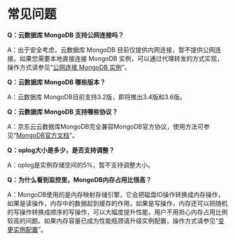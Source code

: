 # 常见问题

**Q：云数据库 MongoDB 支持公网连接吗？**

A：出于安全考虑，云数据库 MongoDB 目前仅提供内网连接，暂不提供公网连接。如果您需要本地直接连接 MongoDB 实例，可以通过代理转发的方式实现，操作方式请参见“[公网连接 MongoDB 实例](../Best-Practices/Public-Network-Connect-to-MongoDB-Instance.md)”。


**Q：云数据库 MongoDB 哪些版本？**

A：云数据库 MongoDB目前支持3.2版，即将推出3.4版和3.6版。


**Q：云数据库 MongoDB 支持哪些协议？**

A：京东云云数据库MongoDB完全兼容MongoDB官方协议，使用方法可参见“[MongoDB官方文档](https://docs.mongodb.com/v3.2/introduction/)”。

**Q：oplog大小是多少，是否支持调整？**

A：oplog是实例存储空间的5%，暂不支持调整大小。

   
**Q：为什么看到监控里，MongoDB内存占用比很高？**

A：MongoDB使用的是内存映射存储引擎，它会把磁盘IO操作转换成内存操作，如果是读操作，内存中的数据起到缓存的作用，如果是写操作，内存还可以把随机的写操作转换成顺序的写操作，可以大幅度提升性能，用户不用担心内存占用比例较高的问题。如果内存容量已成为性能瓶颈请升级实例配置，操作方式请参见“[变更实例配置](../Operation-Guide/Instance-Management/Modify-Instance-Spec.md)”。
